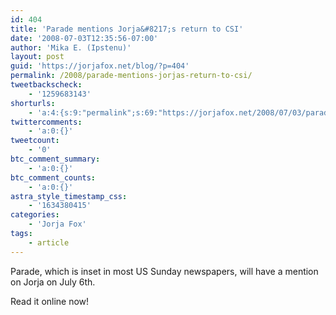 ```yaml
---
id: 404
title: 'Parade mentions Jorja&#8217;s return to CSI'
date: '2008-07-03T12:35:56-07:00'
author: 'Mika E. (Ipstenu)'
layout: post
guid: 'https://jorjafox.net/blog/?p=404'
permalink: /2008/parade-mentions-jorjas-return-to-csi/
tweetbackscheck:
    - '1259683143'
shorturls:
    - 'a:4:{s:9:"permalink";s:69:"https://jorjafox.net/2008/07/03/parade-mentions-jorjas-return-to-csi/";s:7:"tinyurl";s:25:"http://tinyurl.com/nwjtl5";s:4:"isgd";s:18:"http://is.gd/534Cp";s:5:"bitly";s:20:"http://bit.ly/78a9qd";}'
twittercomments:
    - 'a:0:{}'
tweetcount:
    - '0'
btc_comment_summary:
    - 'a:0:{}'
btc_comment_counts:
    - 'a:0:{}'
astra_style_timestamp_css:
    - '1634380415'
categories:
    - 'Jorja Fox'
tags:
    - article
---
```


Parade, which is inset in most US Sunday newspapers, will have a mention on Jorja on July 6th.

Read it online now!